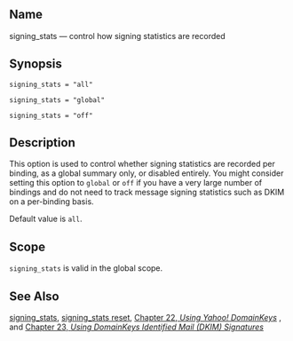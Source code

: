 <a name="conf.ref.signing_stats"></a>
## Name

signing_stats — control how signing statistics are recorded

## Synopsis

`signing_stats = "all"`

`signing_stats = "global"`

`signing_stats = "off"`

<a name="idp26572096"></a>
## Description

This option is used to control whether signing statistics are recorded per binding, as a global summary only, or disabled entirely. You might consider setting this option to `global` or `off` if you have a very large number of bindings and do not need to track message signing statistics such as DKIM on a per-binding basis.

Default value is `all`.

<a name="idp26576000"></a>
## Scope

`signing_stats` is valid in the global scope.

<a name="idp26578256"></a>
## See Also

[signing_stats](console_commands.signing_stats "signing_stats"), [signing_stats reset](console_commands.signing_stats_reset.php "signing_stats reset"), [Chapter 22, *Using Yahoo! DomainKeys*](using_domainkeys.php "Chapter 22. Using Yahoo! DomainKeys") , and [Chapter 23, *Using DomainKeys Identified Mail (DKIM) Signatures*](using_dkim.php "Chapter 23. Using DomainKeys Identified Mail (DKIM) Signatures") 
